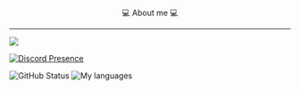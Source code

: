 <div align="center">
  💻 About me 💻
</div>
<hr />
<a href="https://github.com/JonasBerx">
    <img src="https://komarev.com/ghpvc/?username=JonasBerx">
</a>
<p align="center">

  [![Discord Presence](https://lanyard-profile-readme.vercel.app/api/232566719183323136)](https://discord.com/users/232566719183323136)

  </p>

<p>
    <img src = "https://github-readme-stats.vercel.app/api?username=JonasBerx&show_icons=true&include_all_commits=true&count_private=true&theme=dracula&layout=compact" alt="GitHub Status"/>
    <img src = "https://github-readme-stats.vercel.app/api/top-langs/?username=JonasBerx&show_icons=true&layout=compact&theme=dracula&langs_count=8&hide=javascript,html" alt="My languages">
</p>

<!--
**JonasBerx/JonasBerx** is a ✨ _special_ ✨ repository because its `README.md` (this file) appears on your GitHub profile.

Here are some ideas to get you started:

- 🔭 I’m currently working on ...
- 🌱 I’m currently learning ...
- 👯 I’m looking to collaborate on ...
- 🤔 I’m looking for help with ...
- 💬 Ask me about ...
- 📫 How to reach me: ...
- 😄 Pronouns: ...
- ⚡ Fun fact: ...
-->
